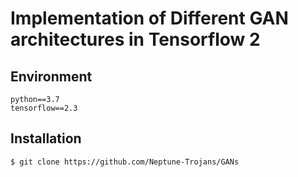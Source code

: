 # Implementation of Different GAN architectures in Tensorflow 2

## Environment

```
python==3.7
tensorflow==2.3
```

## Installation
    $ git clone https://github.com/Neptune-Trojans/GANs

